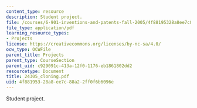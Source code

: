```yaml
---
content_type: resource
description: Student project.
file: /courses/6-901-inventions-and-patents-fall-2005/4f88195328a8ee7c88a22ff0f6b6096e_24305_cloning.pdf
file_type: application/pdf
learning_resource_types:
- Projects
license: https://creativecommons.org/licenses/by-nc-sa/4.0/
ocw_type: OCWFile
parent_title: Projects
parent_type: CourseSection
parent_uid: c929091c-413a-12f0-1176-eb1861802dd2
resourcetype: Document
title: 24305_cloning.pdf
uid: 4f881953-28a8-ee7c-88a2-2ff0f6b6096e
---
```

Student project.